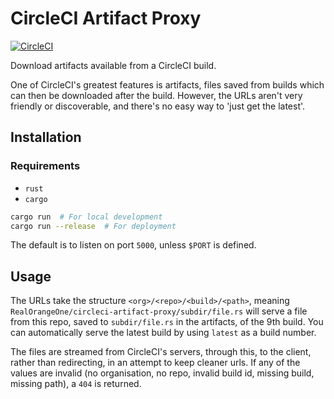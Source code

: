 # CircleCI Artifact Proxy

[![CircleCI](https://circleci.com/gh/RealOrangeOne/circleci-artifact-proxy.svg?style=svg)](https://circleci.com/gh/RealOrangeOne/circleci-artifact-proxy)

Download artifacts available from a CircleCI build.

One of CircleCI's greatest features is artifacts, files saved from builds which can then be downloaded after the build. However, the URLs aren't very friendly or discoverable, and there's no easy way to 'just get the latest'.

## Installation
### Requirements
- `rust`
- `cargo`

```bash
cargo run  # For local development
cargo run --release  # For deployment
```

The default is to listen on port `5000`, unless `$PORT` is defined.

## Usage
The URLs take the structure `<org>/<repo>/<build>/<path>`, meaning `RealOrangeOne/circleci-artifact-proxy/subdir/file.rs` will serve a file from this repo, saved to `subdir/file.rs` in the artifacts, of the 9th build. You can automatically serve the latest build by using `latest` as a build number.

The files are streamed from CircleCI's servers, through this, to the client, rather than redirecting, in an attempt to keep cleaner urls. If any of the values are invalid (no organisation, no repo, invalid build id, missing build, missing path), a `404` is returned.

